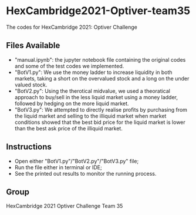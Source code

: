 # HexCambridge2021-Optiver-team35
The codes for HexCambridge 2021: Optiver Challenge

## Files Available
- "manual.ipynb": the jupyter notebook file containing the original codes and some of the test codes we implemented.
- "BotV1.py": We use the money ladder to increase liquidity in both markets, taking a short on the overvalued stock and a long on the under valued stock. 
- "BotV2.py": Using the therotical midvalue, we used a theoratical approach to buy/sell in the less liquid market using a money ladder, followed by hedging on the more liquid market.
- "BotV3.py": We attempted to directly realise profits by purchasing from the liquid market and selling to the illiquid market when market conditions showed that the best bid price for the liquid market is lower than the best ask price of the illiquid market.

## Instructions
- Open either "BotV1.py"/"BotV2.py"/"BotV3.py" file;
- Run the file either in terminal or IDE;
- See the printed out results to monitor the running process.

## Group
HexCambridge 2021 Optiver Challenge Team 35
